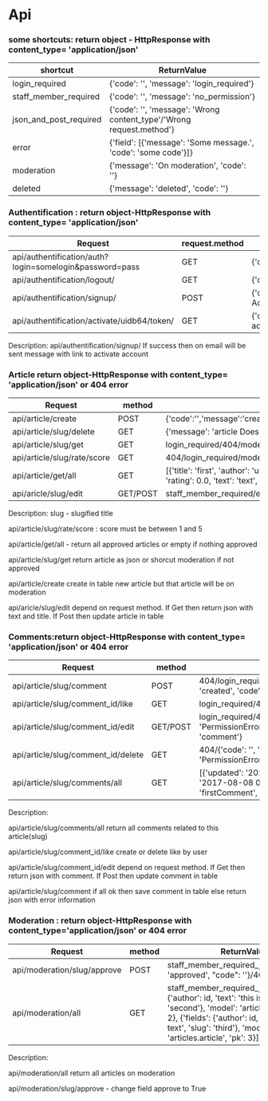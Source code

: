 


# Api


### some shortcuts:   return object - HttpResponse with content_type= 'application/json'

|shortcut                                              | ReturnValue|
|---|---|
|login_required                         |{'code': '', 'message': 'login_required'}|
|staff_member_required                  |{'code': '', 'message': 'no_permission'}|
|json_and_post_required                 |{'code': '', 'message': 'Wrong content_type'/'Wrong request.method'}|
|error|{'field': [{'message': 'Some message.', 'code': 'some code'}]}|
|moderation|{'message': 'On moderation', 'code': ''}|
|deleted|{'message': 'deleted', 'code': ''} |

### Authentification : return object-HttpResponse with content_type= 'application/json'

|Request                                            | request.method  | ReturnValue         |  
|------                                              |--- | ---                           |
|api/authentification/auth?login=somelogin&password=pass| GET | {'code':'' ,'message':'success/failed'}   |
|api/authentification/logout/                       | GET | {'code': "",'message':'success'}          |
|api/authentification/signup/  |POST  |{'code': "", 'message': 'Activate Your Account'}/error/json_and_post_required |
|api/authentification/activate/uidb64/token/| GET|{'code': "", 'message': 'Account activated/Invalid account or link'} |

Description:
api/authentification/signup/ If success then on email will be sent message with link to activate account



### Article  return object-HttpResponse with content_type= 'application/json' or 404 error

|Request             |method                                     | ReturnValue|
|---               |---                                                |---        |
|api/article/create|POST|{'code':'','message':'created'}/login_required/json_and_post_required/error|
|api/article/slug/delete|GET|{'message': 'article DoesNotExist'/deleted, "code": ''}|
|api/article/slug/get |GET|login_required/404/moderation/{'title':'some','text':'text','author':'username','rating':float}|
|api/article/slug/rate/score|GET|404/login_required/moderation/{'message': 'You voted!/You already voted', "code": ''}|
|api/article/get/all|GET|[{'title': 'first', 'author': 'username', 'created': '2017-08-08 08:10:29.792258+00:00', 'rating': 0.0, 'text': 'text', 'updated': '2017-08-08 08:10:29.797619+00:00'},...{...}]|
|api/aricle/slug/edit|GET/POST|staff_member_required/error/{'message': 'edited', 'code': ''}/{'text': 'text', 'title': 'title'}

Description:
slug - slugified title

api/article/slug/rate/score : score must be between 1 and 5

api/article/get/all - return all approved articles or empty if nothing approved

api/article/slug/get return article as json or shorcut moderation if not approved

api/article/create  create in table new article but that article will be on moderation

api/aricle/slug/edit depend on request method. If Get then return  json  with text and title. If Post then update article in table


### Comments:return object-HttpResponse with content_type= 'application/json' or 404 error

|Request         |method                                     | ReturnValue|
|---             |---                                                |---        |
|api/article/slug/comment| POST  |404/login_required/json_and_post_required/moderation/{'message': 'created', 'code': ''}/error
|api/article/slug/comment_id/like| GET   |  login_required/404/deleted/{'message': 'created', 'code': ''}|
|api/article/slug/comment_id/edit |GET/POST |login_required/404/moderation/{'code': '', 'message': 'PermissionError'}/{'message': 'edited', 'code': ''}/error/{'comment': 'comment'}|
|api/article/slug/comment_id/delete|GET   | 404/{'code': '', 'message': 'PermissionError'}/moderation/deleted/login_required|
|api/article/slug/comments/all | GET  | [{'updated': '2017-08-08 08:52:28.094846+00:00', 'created': '2017-08-08 08:52:28.094835+00:00','likes': 0, 'comment': 'firstComment', 'author': 'moderator'},....]|

Description:

api/article/slug/comments/all return all comments  related to this article(slug)

api/article/slug/comment_id/like  create  or delete like by user

api/article/slug/comment_id/edit depend on request method. If Get then return  json  with comment. If Post then update comment in table

api/article/slug/comment if all ok then save comment in table  else  return json with error information

### Moderation :  return object-HttpResponse with content_type='application/json' or 404 error

|Request         |method                                     | ReturnValue|
|---             |---                                                |---        |
|api/moderation/slug/approve|POST|staff_member_required_json/{'message': 'approved', "code": ''}/404|
|api/moderation/all| GET|staff_member_required_json/[{'fields': {'author': id, 'text': 'this is text', 'slug': 'second'}, 'model': 'articles.article', 'pk': 2}, {'fields': {'author': id, 'text': 'this is text', 'slug': 'third'}, 'model': 'articles.article', 'pk': 3}]|

Description:

api/moderation/all return all articles on moderation

api/moderation/slug/approve - change field approve to True


